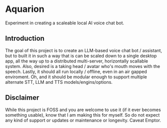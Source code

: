 # Aquarion

Experiment in creating a scaleable local AI voice chat bot.

## Introduction

The goal of this project is to create an LLM-based voice chat bot / assistant, but to built it in such a way that is can be scaled down to a single desktop app, all the way up to a distributed multi-server, horizontally scallable system.  Also, desired is a taking head / avatar who's mouth moves with the speech.  Lastly, it should all run locally / offline, even in an air gapped enviroment.  Oh, and it should be modular enough to support multiple alternate STT, LLM and TTS models/engins/options.

## Disclaimer

While this project is FOSS and you are welcome to use it (if it ever becomes something usable), know that I am making this for myself. So do not expect any kind of support or updates or maintenance or longevity.  Caveat Emptor.
